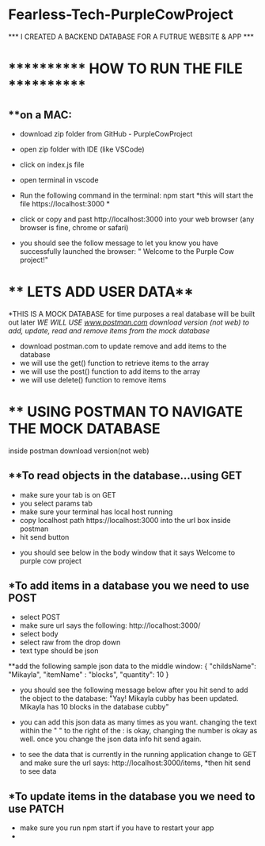 # Fearless-Tech-PurpleCowProject

*** I CREATED A BACKEND DATABASE FOR A FUTRUE WEBSITE & APP ***


# ********** HOW TO RUN THE FILE **********
 ## **on a MAC: 
- download zip folder from GitHub - PurpleCowProject 
- open zip folder with IDE (like VSCode) 
- click on index.js file 
- open terminal in vscode
- Run the following command in the terminal: npm start 
*this will start the file https://localhost:3000 *

- click or copy and past http://localhost:3000 into your web browser (any browser is fine, chrome or safari) 
- you should see the follow message to let you know you have successfully launched the browser: " Welcome to the Purple Cow project!" 


# ** LETS ADD USER DATA**
*THIS IS A MOCK DATABASE for time purposes a real database will be built out later 
*WE WILL USE www.postman.com download version (not web) to add, update, read and remove items from the mock database*

- download postman.com to update remove and add items to the database 
- we will use the get() function to retrieve items to the array 
- we will use the post() function to add items to the array 
- we will use delete() function to remove items 

# ** USING POSTMAN TO NAVIGATE THE MOCK DATABASE 
inside postman download version(not web) 

## **To read objects in the database...using GET
- make sure your tab is on GET 
- you select params tab 
- make sure your terminal has local host running 
- copy localhost path https://localhost:3000  into the url box inside postman
- hit send button

* you should see below in the body window that it says Welcome to purple cow project 

## *To add items in a database you we need to use POST 
- select POST 
- make sure url says the following: http://localhost:3000/
- select body
- select raw from the drop down
- text type should be json 

**add the following sample json data to the middle window: 
{
    "childsName": "Mikayla",
    "itemName" : "blocks",
    "quantity": 10
}

- you should see the following message below after you hit send to add the object to the database: 
"Yay! Mikayla cubby has been updated. Mikayla has 10 blocks in the database cubby"

- you can add this json data as many times as you want.
 changing the text within the " " to the right of the : is okay, changing the number is okay as well. 
 once you change the json data info hit send again. 
 * to see the data that is currently in the running application change to GET and make sure the url says: http://localhost:3000/items, 
 *then hit send to see data 
 
## *To update items in the database you we need to use PATCH 
- make sure you run npm start if you have to restart your app
- 

 
 
